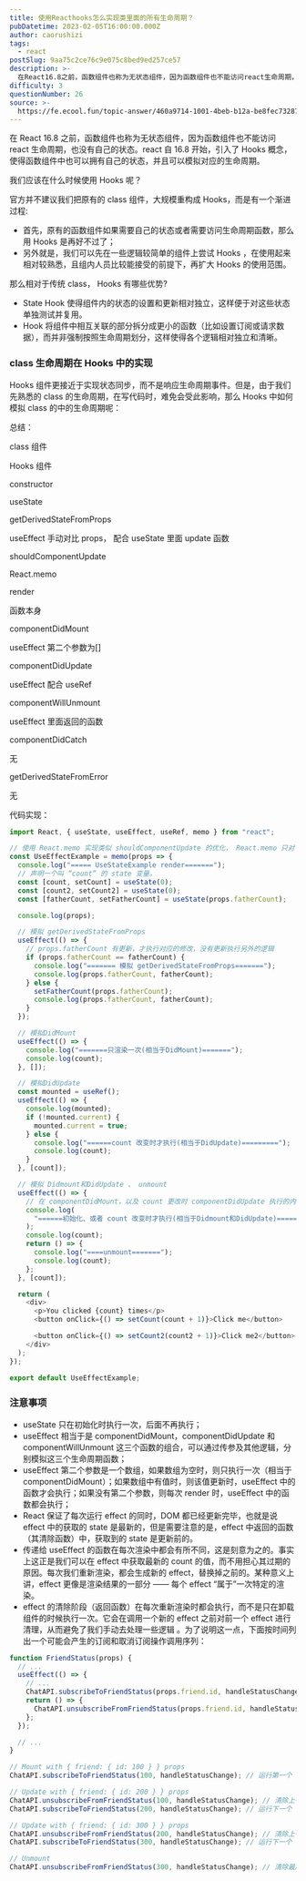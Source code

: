 ```yaml
---
title: 使用Reacthooks怎么实现类里面的所有生命周期？
pubDatetime: 2023-02-05T16:00:00.000Z
author: caorushizi
tags:
  - react
postSlug: 9aa75c2ce76c9e075c8bed9ed257ce57
description: >-
  在React16.8之前，函数组件也称为无状态组件，因为函数组件也不能访问react生命周期，也没有自己的状态。react自16.8开始，引入了Hooks概念，使得函数组件中也可以拥有自己的状态，并且
difficulty: 3
questionNumber: 26
source: >-
  https://fe.ecool.fun/topic-answer/460a9714-1001-4beb-b12a-be8fec732879?orderBy=updateTime&order=desc&tagId=13
---
```


在 React 16.8 之前，函数组件也称为无状态组件，因为函数组件也不能访问 react 生命周期，也没有自己的状态。react 自 16.8 开始，引入了 Hooks 概念，使得函数组件中也可以拥有自己的状态，并且可以模拟对应的生命周期。

我们应该在什么时候使用 Hooks 呢？

官方并不建议我们把原有的 class 组件，大规模重构成 Hooks，而是有一个渐进过程:

- 首先，原有的函数组件如果需要自己的状态或者需要访问生命周期函数，那么用 Hooks 是再好不过了；
- 另外就是，我们可以先在一些逻辑较简单的组件上尝试 Hooks ，在使用起来相对较熟悉，且组内人员比较能接受的前提下，再扩大 Hooks 的使用范围。

那么相对于传统 class， Hooks 有哪些优势?

- State Hook 使得组件内的状态的设置和更新相对独立，这样便于对这些状态单独测试并复用。
- Hook 将组件中相互关联的部分拆分成更小的函数（比如设置订阅或请求数据），而并非强制按照生命周期划分，这样使得各个逻辑相对独立和清晰。

### class 生命周期在 Hooks 中的实现

Hooks 组件更接近于实现状态同步，而不是响应生命周期事件。但是，由于我们先熟悉的 class 的生命周期，在写代码时，难免会受此影响，那么 Hooks 中如何模拟 class 的中的生命周期呢：

总结：

class 组件

Hooks 组件

constructor

useState

getDerivedStateFromProps

useEffect 手动对比 props， 配合 useState 里面 update 函数

shouldComponentUpdate

React.memo

render

函数本身

componentDidMount

useEffect 第二个参数为\[\]

componentDidUpdate

useEffect 配合 useRef

componentWillUnmount

useEffect 里面返回的函数

componentDidCatch

无

getDerivedStateFromError

无

代码实现：

```js
import React, { useState, useEffect, useRef, memo } from "react";

// 使用 React.memo 实现类似 shouldComponentUpdate 的优化， React.memo 只对 props 进行浅比较
const UseEffectExample = memo(props => {
  console.log("===== UseStateExample render=======");
  // 声明一个叫 “count” 的 state 变量。
  const [count, setCount] = useState(0);
  const [count2, setCount2] = useState(0);
  const [fatherCount, setFatherCount] = useState(props.fatherCount);

  console.log(props);

  // 模拟 getDerivedStateFromProps
  useEffect(() => {
    // props.fatherCount 有更新，才执行对应的修改，没有更新执行另外的逻辑
    if (props.fatherCount == fatherCount) {
      console.log("======= 模拟 getDerivedStateFromProps=======");
      console.log(props.fatherCount, fatherCount);
    } else {
      setFatherCount(props.fatherCount);
      console.log(props.fatherCount, fatherCount);
    }
  });

  // 模拟DidMount
  useEffect(() => {
    console.log("=======只渲染一次(相当于DidMount)=======");
    console.log(count);
  }, []);

  // 模拟DidUpdate
  const mounted = useRef();
  useEffect(() => {
    console.log(mounted);
    if (!mounted.current) {
      mounted.current = true;
    } else {
      console.log("======count 改变时才执行(相当于DidUpdate)=========");
      console.log(count);
    }
  }, [count]);

  // 模拟 Didmount和DidUpdate 、 unmount
  useEffect(() => {
    // 在 componentDidMount，以及 count 更改时 componentDidUpdate 执行的内容
    console.log(
      "======初始化、或者 count 改变时才执行(相当于Didmount和DidUpdate)========="
    );
    console.log(count);
    return () => {
      console.log("====unmount=======");
      console.log(count);
    };
  }, [count]);

  return (
    <div>
      <p>You clicked {count} times</p>
      <button onClick={() => setCount(count + 1)}>Click me</button>

      <button onClick={() => setCount2(count2 + 1)}>Click me2</button>
    </div>
  );
});

export default UseEffectExample;
```

### 注意事项

- useState 只在初始化时执行一次，后面不再执行；
- useEffect 相当于是 componentDidMount，componentDidUpdate 和 componentWillUnmount 这三个函数的组合，可以通过传参及其他逻辑，分别模拟这三个生命周期函数；
- useEffect 第二个参数是一个数组，如果数组为空时，则只执行一次（相当于 componentDidMount）；如果数组中有值时，则该值更新时，useEffect 中的函数才会执行；如果没有第二个参数，则每次 render 时，useEffect 中的函数都会执行；
- React 保证了每次运行 effect 的同时，DOM 都已经更新完毕，也就是说 effect 中的获取的 state 是最新的，但是需要注意的是，effect 中返回的函数（其清除函数）中，获取到的 state 是更新前的。
- 传递给 useEffect 的函数在每次渲染中都会有所不同，这是刻意为之的。事实上这正是我们可以在 effect 中获取最新的 count 的值，而不用担心其过期的原因。每次我们重新渲染，都会生成新的 effect，替换掉之前的。某种意义上讲，effect 更像是渲染结果的一部分 —— 每个 effect “属于”一次特定的渲染。
- effect 的清除阶段（返回函数）在每次重新渲染时都会执行，而不是只在卸载组件的时候执行一次。它会在调用一个新的 effect 之前对前一个 effect 进行清理，从而避免了我们手动去处理一些逻辑 。为了说明这一点，下面按时间列出一个可能会产生的订阅和取消订阅操作调用序列：

```js
function FriendStatus(props) {
  // ...
  useEffect(() => {
    // ...
    ChatAPI.subscribeToFriendStatus(props.friend.id, handleStatusChange);
    return () => {
      ChatAPI.unsubscribeFromFriendStatus(props.friend.id, handleStatusChange);
    };
  });

  // ...
}

// Mount with { friend: { id: 100 } } props
ChatAPI.subscribeToFriendStatus(100, handleStatusChange); // 运行第一个 effect

// Update with { friend: { id: 200 } } props
ChatAPI.unsubscribeFromFriendStatus(100, handleStatusChange); // 清除上一个 effect
ChatAPI.subscribeToFriendStatus(200, handleStatusChange); // 运行下一个 effect

// Update with { friend: { id: 300 } } props
ChatAPI.unsubscribeFromFriendStatus(200, handleStatusChange); // 清除上一个 effect
ChatAPI.subscribeToFriendStatus(300, handleStatusChange); // 运行下一个 effect

// Unmount
ChatAPI.unsubscribeFromFriendStatus(300, handleStatusChange); // 清除最后一个 effect
```
